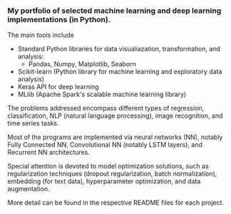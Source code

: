 ### My portfolio of selected machine learning and deep learning implementations (in Python). 

The main tools include 

- Standard Python libraries for data visualiazation, transformation, and analysis:
	* Pandas, Numpy, Matplotlib, Seaborn  
- Scikit-learn (Python library for machine learning and exploratory data analysis)
- Keras API for deep learning
- MLlib (Apache Spark's scalable machine learning library)   

The problems addressed encompass different types of regression, classification, NLP (natural language processing), image recognition, and time series tasks.

Most of the programs are implemented via neural networks (NN), notably Fully Connected NN, Convolutional NN (notably LSTM layers), and Recurrent NN architectures.

Special attention is devoted to model optimization solutions, such as regularization techniques (dropout regularization, batch normalization), embedding (for text data), hyperparameter optimization, and data augmentation.

More detail can be found in the respective README files for each project.

     


